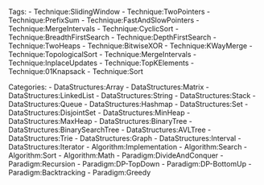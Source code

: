 ---
---

Tags:
    - Technique:SlidingWindow
    - Technique:TwoPointers
    - Technique:PrefixSum
    - Technique:FastAndSlowPointers
    - Technique:MergeIntervals
    - Technique:CyclicSort
    - Technique:BreadthFirstSearch
    - Technique:DepthFirstSearch
    - Technique:TwoHeaps
    - Technique:BitwiseXOR
    - Technique:KWayMerge
    - Technique:TopologicalSort
    - Technique:MergeIntervals
    - Technique:InplaceUpdates
    - Technique:TopKElements
    - Technique:01Knapsack
    - Technique:Sort

Categories:
    - DataStructures:Array
    - DataStructures:Matrix
    - DataStructures:LinkedList
    - DataStructures:String
    - DataStructures:Stack
    - DataStructures:Queue
    - DataStructures:Hashmap
    - DataStructures:Set
    - DataStructures:DisjointSet
    - DataStructures:MinHeap
    - DataStructures:MaxHeap
    - DataStructures:BinaryTree
    - DataStructures:BinarySearchTree
    - DataStructures:AVLTree
    - DataStructures:Trie
    - DataStructures:Graph
    - DataStructures:Interval
    - DataStructures:Iterator
    - Algorithm:Implementation
    - Algorithm:Search
    - Algorithm:Sort
    - Algorithm:Math
    - Paradigm:DivideAndConquer
    - Paradigm:Recursion
    - Paradigm:DP-TopDown
    - Paradigm:DP-BottomUp
    - Paradigm:Backtracking
    - Paradigm:Greedy
